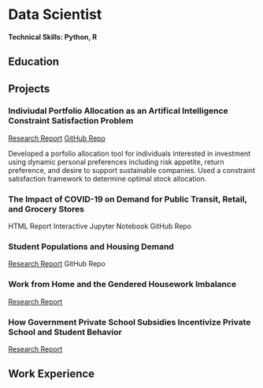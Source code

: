 # Data Scientist
#### Technical Skills: Python, R

## Education

## Projects
### Indiviudal Portfolio Allocation as an Artifical Intelligence Constraint Satisfaction Problem
[Research Report](/projects/AIProject.pdf)
[GitHub Repo](https://github.com/juliedawkins/ai-stock-portfolio)

Developed a porfolio allocation tool for individuals interested in investment using dynamic personal preferences including risk appetite, return preference, and desire to support sustainable companies. Used a constraint satisfaction framework to determine optimal stock allocation. 

### The Impact of COVID-19 on Demand for Public Transit, Retail, and Grocery Stores
HTML Report
Interactive Jupyter Notebook
GitHub Repo

### Student Populations and Housing Demand
[Research Report](/projects/HousingProject.pdf)
GitHub Repo

### Work from Home and the Gendered Housework Imbalance
[Research Report](/projects/GenderGap.pdf)

### How Government Private School Subsidies Incentivize Private School and Student Behavior
[Research Report](/projects/SchoolSubsidies.pdf)

## Work Experience


